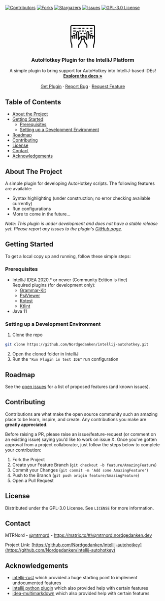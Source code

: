 <!-- PROJECT SHIELDS -->
[![Contributors][contributors-shield]][contributors-url]
[![Forks][forks-shield]][forks-url]
[![Stargazers][stars-shield]][stars-url]
[![Issues][issues-shield]][issues-url]
[![GPL-3.0 License][license-shield]][license-url]



<!-- PROJECT LOGO -->
<br />
<p align="center">
  <a href="https://github.com/Nordgedanken/intellij-autohotkey">
    <img src="src/main/resources/META-INF/pluginIcon.svg" alt="Logo" width="80" height="80">
  </a>

  <h3 align="center">AutoHotkey Plugin for the IntelliJ Platform</h3>

  <p align="center">
    A simple plugin to bring support for AutoHotkey into IntelliJ-based IDEs!
    <br />
    <a href="https://github.com/Nordgedanken/intellij-autohotkey"><strong>Explore the docs »</strong></a>
    <br />
    <br />
    <a href="https://plugins.jetbrains.com/plugin/13945-autohotkey-language">Get Plugin</a>
    ·
    <a href="https://github.com/Nordgedanken/intellij-autohotkey/issues">Report Bug</a>
    ·
    <a href="https://github.com/Nordgedanken/intellij-autohotkey/issues">Request Feature</a>
  </p>
</p>



<!-- TABLE OF CONTENTS -->
## Table of Contents

* [About the Project](#about-the-project)
  <!--* [Built With](#built-with)-->
* [Getting Started](#getting-started)
  * [Prerequisites](#prerequisites)
  * [Setting up a Development Environment](#setting-up-a-development-environment)
* [Roadmap](#roadmap)
* [Contributing](#contributing)
* [License](#license)
* [Contact](#contact)
* [Acknowledgements](#acknowledgements)



<!-- ABOUT THE PROJECT -->
## About The Project
<!-- Plugin description -->
A simple plugin for developing AutoHotkey scripts. The following features are available:

- Syntax highlighting (under construction; no error checking available currently)
- Run configurations
- More to come in the future...

<p><i>Note: This plugin is under development and does not have a stable release yet. Please report any issues to the plugin's <a href="https://github.com/Nordgedanken/intellij-autohotkey/issues">GitHub page</a>.</i></p>
<!-- Plugin description end -->

<!-- [![Plugin Screenshot][product-screenshot]](https://plugins.jetbrains.com/plugin/13945-autohotkey-language) -->


<!-- GETTING STARTED -->
## Getting Started

To get a local copy up and running, follow these simple steps:

### Prerequisites

* IntelliJ IDEA 2020.* or newer (Community Edition is fine)  
  Required plugins (for development only):
  - [Grammar-Kit](https://plugins.jetbrains.com/plugin/6606-grammar-kit)
  - [PsiViewer](https://plugins.jetbrains.com/plugin/227-psiviewer)
  - [Kotest](https://plugins.jetbrains.com/plugin/14080-kotest)
  - [Ktlint](https://plugins.jetbrains.com/plugin/15057-ktlint-unofficial-)
* Java 11

### Setting up a Development Environment

1. Clone the repo
```sh
git clone https://github.com/Nordgedanken/intellij-autohotkey.git
```
2. Open the cloned folder in IntelliJ
3. Run the `"Run Plugin in test IDE"` run configuration


<!-- USAGE EXAMPLES
## Usage

Use this space to show useful examples of how a project can be used. Additional screenshots, code examples and demos work well in this space. You may also link to more resources.

_For more examples, please refer to the [Documentation](https://example.com)_

-->

<!-- ROADMAP -->
## Roadmap

See the [open issues](https://github.com/Nordgedanken/intellij-autohotkey/issues) for a list of proposed features (and known issues).



<!-- CONTRIBUTING -->
## Contributing

Contributions are what make the open source community such an amazing place to be learn, inspire, and create. Any contributions you make are **greatly appreciated**.

Before raising a PR, please raise an issue/feature-request (or comment on an existing issue) saying you'd like to work on issue X. Once you've gotten approval from a project collaborator, just follow the steps below to complete your contribution:

1. Fork the Project
2. Create your Feature Branch (`git checkout -b feature/AmazingFeature`)
3. Commit your Changes (`git commit -m 'Add some AmazingFeature'`)
4. Push to the Branch (`git push origin feature/AmazingFeature`)
5. Open a Pull Request



<!-- LICENSE -->
## License

Distributed under the GPL-3.0 License. See `LICENSE` for more information.



<!-- CONTACT -->
## Contact

MTRNord - [@mtrnord](https://github.com/mtrnord) - https://matrix.to/#/@mtrnord:nordgedanken.dev

Project Link: [https://github.com/Nordgedanken/intellij-autohotkey](https://github.com/Nordgedanken/intellij-autohotkey)



<!-- ACKNOWLEDGEMENTS -->
## Acknowledgements

* [intellij-rust](https://github.com/intellij-rust/intellij-rust) which provided a huge starting point to implement undocumented features
* [intellij python plugin](https://github.com/JetBrains/intellij-community/tree/master/python) which also provided help with certain features
* [idea-multimarkdown](https://github.com/vsch/idea-multimarkdown) which also provided help with certain features





<!-- MARKDOWN LINKS & IMAGES -->
<!-- https://www.markdownguide.org/basic-syntax/#reference-style-links -->
[contributors-shield]: https://img.shields.io/github/contributors/Nordgedanken/intellij-autohotkey.svg?style=flat-square
[contributors-url]: https://github.com/Nordgedanken/intellij-autohotkey/graphs/contributors
[forks-shield]: https://img.shields.io/github/forks/Nordgedanken/intellij-autohotkey.svg?style=flat-square
[forks-url]: https://github.com/Nordgedanken/intellij-autohotkey/network/members
[stars-shield]: https://img.shields.io/github/stars/Nordgedanken/intellij-autohotkey.svg?style=flat-square
[stars-url]: https://github.com/Nordgedanken/intellij-autohotkey/stargazers
[issues-shield]: https://img.shields.io/github/issues/Nordgedanken/intellij-autohotkey.svg?style=flat-square
[issues-url]: https://github.com/Nordgedanken/intellij-autohotkey/issues
[license-shield]: https://img.shields.io/github/license/Nordgedanken/intellij-autohotkey.svg?style=flat-square
[license-url]: https://github.com/Nordgedanken/intellij-autohotkey/blob/master/LICENSE
[product-screenshot]: images/screenshot.png
